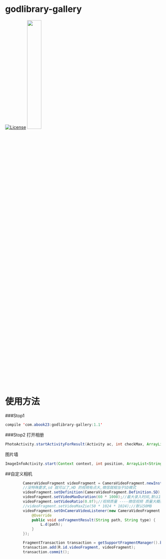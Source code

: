 godlibrary-gallery
======================
[![License](https://img.shields.io/badge/license-Apache%202-blue.svg)](https://www.apache.org/licenses/LICENSE-2.0)
<img src="art/1.jpg" width="30%">
# 使用方法
###Stop1
```java
compile 'com.abook23:godlibrary-gallery:1.1'
```
###Stop2
打开相册
```java
PhotoActivity.startActivityForResult(Activity ac, int checkMax, ArrayList<String> checkPath, int resultCode)
```

图片墙
```java
ImageInfoActivity.start(Context context, int position, ArrayList<String> urls)
```
##自定义相机
```java
        CameraVideoFragment videoFragment = CameraVideoFragment.newInstance();
        //没特殊要求,sd 就可以了,HD 的视频有点大,微信就相当于SD模式
        videoFragment.setDefinition(CameraVideoFragment.Definition.SD);
        videoFragment.setVideoMaxDuration(60 * 1000);//最大录入时间,默认10s
        videoFragment.setVideoRatio(0.8f);//视频质量 ----微信视频 质量大概在 0.8f 左右, 要清晰一点,就调节大一些
        //videoFragment.setVideoMaxZie(50 * 1024 * 1024);//默认50MB
        videoFragment.setOnCameraVideoListener(new CameraVideoFragment.OnCameraVideoListener() {
            @Override
            public void onFragmentResult(String path, String type) {
                L.d(path);
            }
        });

        FragmentTransaction transaction = getSupportFragmentManager().beginTransaction();
        transaction.add(R.id.videoFragment, videoFragment);
        transaction.commit();
```